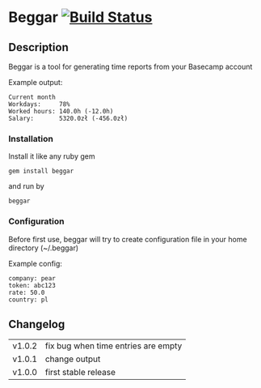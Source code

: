 # Beggar [![Build Status](https://secure.travis-ci.org/bkzl/beggar.png)](http://travis-ci.org/bkzl/beggar)

## Description

Beggar is a tool for generating time reports from your Basecamp account

Example output:

    Current month
    Workdays:     78%
    Worked hours: 140.0h (-12.0h)
    Salary:       5320.0zł (-456.0zł)

### Installation

Install it like any ruby gem

    gem install beggar

and run by

    beggar

### Configuration

Before first use, beggar will try to create configuration file in your home directory (~/.beggar)

Example config:

    company: pear
    token: abc123
    rate: 50.0
    country: pl

## Changelog

<table>
    <tr>
        <td>v1.0.2</td><td>fix bug when time entries are empty</td>
    </tr>
    <tr>
        <td>v1.0.1</td><td>change output</td>
    </tr>
    <tr>
        <td>v1.0.0</td><td>first stable release</td>
    </tr>
</table>
